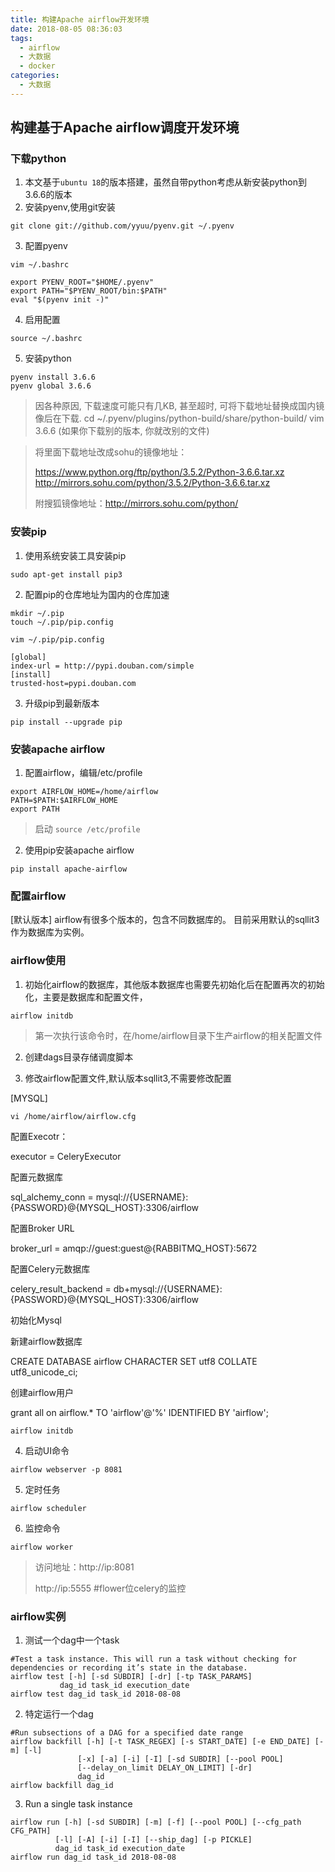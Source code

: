 ```yaml
---
title: 构建Apache airflow开发环境
date: 2018-08-05 08:36:03
tags:
  - airflow
  - 大数据
  - docker
categories:
  - 大数据
---
```


## 构建基于Apache airflow调度开发环境

### 下载python

1. 本文基于`ubuntu 18`的版本搭建，虽然自带python考虑从新安装python到3.6.6的版本
2. 安装pyenv,使用git安装
  ```Shell
  git clone git://github.com/yyuu/pyenv.git ~/.pyenv
  ```
3. 配置pyenv
  ```Shell
  vim ~/.bashrc

  export PYENV_ROOT="$HOME/.pyenv"
  export PATH="$PYENV_ROOT/bin:$PATH"
  eval "$(pyenv init -)"
  ```
4. 启用配置
  ```shell
  source ~/.bashrc
  ```
5. 安装python
  ```shell
  pyenv install 3.6.6
  pyenv global 3.6.6
  ```
  > 因各种原因, 下载速度可能只有几KB, 甚至超时, 可将下载地址替换成国内镜像后在下载.
  >cd  ~/.pyenv/plugins/python-build/share/python-build/
  >vim 3.6.6 (如果你下载别的版本, 你就改别的文件)

  > 将里面下载地址改成sohu的镜像地址：
  >
  >https://www.python.org/ftp/python/3.5.2/Python-3.6.6.tar.xz
  >http://mirrors.sohu.com/python/3.5.2/Python-3.6.6.tar.xz
  >
  >附搜狐镜像地址：http://mirrors.sohu.com/python/

### 安装pip

1. 使用系统安装工具安装pip
  ```Shell
  sudo apt-get install pip3
  ```
2. 配置pip的仓库地址为国内的仓库加速
  ```Shell
  mkdir ~/.pip
  touch ~/.pip/pip.config

  vim ~/.pip/pip.config

  [global]
  index-url = http://pypi.douban.com/simple
  [install]
  trusted-host=pypi.douban.com
  ```
3. 升级pip到最新版本
  ```Shell
  pip install --upgrade pip
  ```

### 安装apache airflow
1. 配置airflow，编辑/etc/profile
  ```shell
  export AIRFLOW_HOME=/home/airflow
  PATH=$PATH:$AIRFLOW_HOME
  export PATH
  ```
  > 启动 `source /etc/profile`

2. 使用pip安装apache airflow
  ```shell
  pip install apache-airflow
  ```

### 配置airflow

[默认版本]
airflow有很多个版本的，包含不同数据库的。
目前采用默认的sqllit3作为数据库为实例。

### airflow使用

1. 初始化airflow的数据库，其他版本数据库也需要先初始化后在配置再次的初始化，主要是数据库和配置文件，
  ```shell
  airflow initdb
  ```
  > 第一次执行该命令时，在/home/airflow目录下生产airflow的相关配置文件

2. 创建dags目录存储调度脚本

3. 修改airflow配置文件,默认版本sqllit3,不需要修改配置

  [MYSQL]

  `vi /home/airflow/airflow.cfg`

  配置Execotr：

  executor = CeleryExecutor

  配置元数据库

  sql_alchemy_conn = mysql://{USERNAME}:{PASSWORD}@{MYSQL_HOST}:3306/airflow

  配置Broker URL

  broker_url = amqp://guest:guest@{RABBITMQ_HOST}:5672

  配置Celery元数据库

  celery_result_backend = db+mysql://{USERNAME}:{PASSWORD}@{MYSQL_HOST}:3306/airflow

  初始化Mysql

  新建airflow数据库

  CREATE DATABASE airflow CHARACTER SET utf8 COLLATE utf8_unicode_ci;

  创建airflow用户

  grant all on airflow.* TO 'airflow'@'%' IDENTIFIED BY 'airflow';

  `airflow initdb`

4. 启动UI命令
  ```shell
  airflow webserver -p 8081
  ```

5. 定时任务
  ```Shell
  airflow scheduler
  ```

6. 监控命令
  ```Shell
  airflow worker
  ```
> 访问地址：http://ip:8081
>
> http://ip:5555  #flower位celery的监控

### airflow实例

1. 测试一个dag中一个task

  ```shell
  #Test a task instance. This will run a task without checking for dependencies or recording it’s state in the database.
  airflow test [-h] [-sd SUBDIR] [-dr] [-tp TASK_PARAMS]
             dag_id task_id execution_date
  airflow test dag_id task_id 2018-08-08
  ```

2. 特定运行一个dag

  ```shell
  #Run subsections of a DAG for a specified date range
  airflow backfill [-h] [-t TASK_REGEX] [-s START_DATE] [-e END_DATE] [-m] [-l]
                 [-x] [-a] [-i] [-I] [-sd SUBDIR] [--pool POOL]
                 [--delay_on_limit DELAY_ON_LIMIT] [-dr]
                 dag_id
  airflow backfill dag_id
  ```
3. Run a single task instance

  ```shell
  airflow run [-h] [-sd SUBDIR] [-m] [-f] [--pool POOL] [--cfg_path CFG_PATH]
            [-l] [-A] [-i] [-I] [--ship_dag] [-p PICKLE]
            dag_id task_id execution_date
  airflow run dag_id task_id 2018-08-08
  ```
